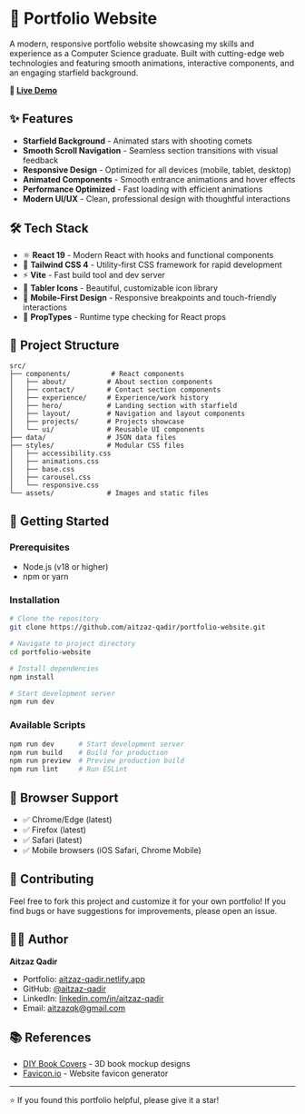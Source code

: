 # 🚀 Portfolio Website

A modern, responsive portfolio website showcasing my skills and experience as a Computer Science graduate. Built with cutting-edge web technologies and featuring smooth animations, interactive components, and an engaging starfield background.

**🌟 [Live Demo](https://aitzaz-qadir.netlify.app)**

## ✨ Features

- **Starfield Background** - Animated stars with shooting comets
- **Smooth Scroll Navigation** - Seamless section transitions with visual feedback
- **Responsive Design** - Optimized for all devices (mobile, tablet, desktop)
- **Animated Components** - Smooth entrance animations and hover effects
- **Performance Optimized** - Fast loading with efficient animations
- **Modern UI/UX** - Clean, professional design with thoughtful interactions

## 🛠️ Tech Stack

- ⚛️ **React 19** - Modern React with hooks and functional components
- 💨 **Tailwind CSS 4** - Utility-first CSS framework for rapid development
- ⚡ **Vite** - Fast build tool and dev server
- 🎨 **Tabler Icons** - Beautiful, customizable icon library
- 📱 **Mobile-First Design** - Responsive breakpoints and touch-friendly interactions
- 🎯 **PropTypes** - Runtime type checking for React props

## 📁 Project Structure

```
src/
├── components/          # React components
│   ├── about/          # About section components
│   ├── contact/        # Contact section components
│   ├── experience/     # Experience/work history
│   ├── hero/           # Landing section with starfield
│   ├── layout/         # Navigation and layout components
│   ├── projects/       # Projects showcase
│   └── ui/             # Reusable UI components
├── data/               # JSON data files
├── styles/             # Modular CSS files
│   ├── accessibility.css
│   ├── animations.css
│   ├── base.css
│   ├── carousel.css
│   └── responsive.css
└── assets/             # Images and static files
```

## 🚀 Getting Started

### Prerequisites

- Node.js (v18 or higher)
- npm or yarn

### Installation

```bash
# Clone the repository
git clone https://github.com/aitzaz-qadir/portfolio-website.git

# Navigate to project directory
cd portfolio-website

# Install dependencies
npm install

# Start development server
npm run dev
```

### Available Scripts

```bash
npm run dev      # Start development server
npm run build    # Build for production
npm run preview  # Preview production build
npm run lint     # Run ESLint
```

## 📱 Browser Support

- ✅ Chrome/Edge (latest)
- ✅ Firefox (latest)
- ✅ Safari (latest)
- ✅ Mobile browsers (iOS Safari, Chrome Mobile)

## 🤝 Contributing

Feel free to fork this project and customize it for your own portfolio! If you find bugs or have suggestions for improvements, please open an issue.

## 👨‍💻 Author

**Aitzaz Qadir**

- Portfolio: [aitzaz-qadir.netlify.app](https://aitzaz-qadir.netlify.app)
- GitHub: [@aitzaz-qadir](https://github.com/aitzaz-qadir)
- LinkedIn: [linkedin.com/in/aitzaz-qadir](https://www.linkedin.com/in/aitzaz-qadir/)
- Email: aitzazqk@gmail.com

## 📚 References

- [DIY Book Covers](https://diybookcovers.com/3Dmockups/) - 3D book mockup designs
- [Favicon.io](https://favicon.io/favicon-generator/) - Website favicon generator

---

⭐ If you found this portfolio helpful, please give it a star!
